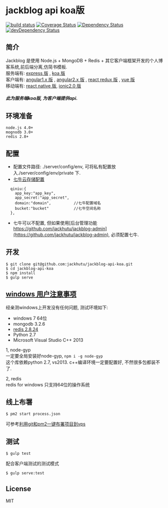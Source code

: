 # jackblog api koa版

[![build status][travis-image]][travis-url] 
[![Coverage Status][coveralls-image]][coveralls-url] 
[![Dependency Status](https://david-dm.org/jackhutu/jackblog-api-koa.svg)](https://david-dm.org/jackhutu/jackblog-api-koa) 
[![devDependency Status](https://david-dm.org/jackhutu/jackblog-api-koa/dev-status.svg)](https://david-dm.org/jackhutu/jackblog-api-koa#info=devDependencies)  

[travis-image]: https://travis-ci.org/jackhutu/jackblog-api-koa.svg?branch=master
[travis-url]: https://travis-ci.org/jackhutu/jackblog-api-koa

[coveralls-image]: https://coveralls.io/repos/jackhutu/jackblog-api-koa/badge.svg?branch=master&service=github
[coveralls-url]: https://coveralls.io/github/jackhutu/jackblog-api-koa?branch=master

## 简介
Jackblog 是使用 Node.js + MongoDB + Redis + 其它客户端框架开发的个人博客系统,前后端分离,仿简书模板.    
服务端有: [express 版](https://github.com/jackhutu/jackblog-api-express) , [koa 版](https://github.com/jackhutu/jackblog-api-koa)         
客户端有: [angular1.x 版](https://github.com/jackhutu/jackblog-angular1) , [angular2.x 版](https://github.com/jackhutu/jackblog-angular2) , [react redux 版](https://github.com/jackhutu/jackblog-react-redux) , [vue 版](https://github.com/jackhutu/jackblog-vue)    
移动端有: [react native 版](https://github.com/jackhutu/jackblog-react-native-redux), [ionic2.0 版](https://github.com/jackhutu/jackblog-ionic2)  
##### 此为服务端koa版, 为客户端提供api. 

## 环境准备
```
node.js 4.0+
mognodb 3.0+
redis 2.8+
```

## 配置
* 配置文件路径: ./server/config/env, 可将私有配置放入./server/config/env/private 下.
* [七牛云存储配置](https://portal.qiniu.com/signup?code=3lg7fovhjx2ky)  

```
  qiniu:{
    app_key:"app_key",
    app_secret:"app_secret",
    domain:"domain",          //七牛配置域名
    bucket:"bucket"           //七牛空间名称  
  },
```
* 七牛可以不配置, 但如果使用[后台管理功能 https://github.com/jackhutu/jackblog-admin](https://github.com/jackhutu/jackblog-admin), 必须配置七牛.

## 开发
```
$ git clone git@github.com:jackhutu/jackblog-api-koa.git
$ cd jackblog-api-koa
$ npm install
$ gulp serve
```
## [windows 用户注意事项](#windows)
经亲测windows上开发没有任何问题, 测试环境如下:
- windows 7 64位
- mongodb 3.2.6
- [redis 2.8.24](https://github.com/MSOpenTech/redis/releases)
- Python 2.7
- Microsoft Visual Studio C++ 2013

1, node-gyp  
一定要全局安装好node-gyp, ```npm i -g node-gyp```  
这个库依赖python 2.7, vs2013. c++编译环境一定要配置好, 不然很多包都装不了.

2, redis  
redis for windows 只支持64位的操作系统  

## 线上布署
```
$ pm2 start process.json
```
可参考[利用git和pm2一键布署项目到vps](http://jackhu.top/article/55cd8e00c6e998b817a930c7)

## 测试
```
$ gulp test
```
配合客户端测试的测试模式   
 
```
$ gulp serve:test
```

## License
MIT